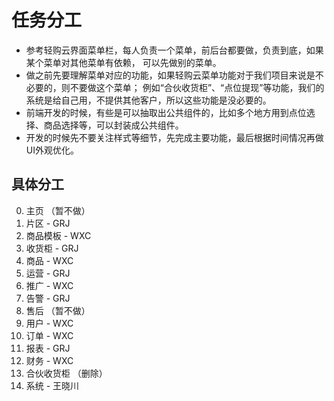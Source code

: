
# 任务分工
* 参考轻购云界面菜单栏，每人负责一个菜单，前后台都要做，负责到底，如果某个菜单对其他菜单有依赖，
可以先做别的菜单。  
* 做之前先要理解菜单对应的功能，如果轻购云菜单功能对于我们项目来说是不必要的，则不要做这个菜单；
例如“合伙收货柜”、“点位提现”等功能，我们的系统是给自己用，不提供其他客户，所以这些功能是没必要的。
* 前端开发的时候，有些是可以抽取出公共组件的，比如多个地方用到点位选择、商品选择等，可以封装成公共组件。
* 开发的时候先不要关注样式等细节，先完成主要功能，最后根据时间情况再做UI外观优化。

## 具体分工

0. 主页 （暂不做）
1. 片区 - GRJ
2. 商品模板 - WXC
3. 收货柜 - GRJ
4. 商品 - WXC
5. 运营 - GRJ
6. 推广 - WXC
7. 告警 - GRJ
8. 售后 （暂不做）
9. 用户 - WXC
10. 订单 - WXC
11. 报表 - GRJ
12. 财务 - WXC
13. 合伙收货柜 （删除）
14. 系统 - 王晓川